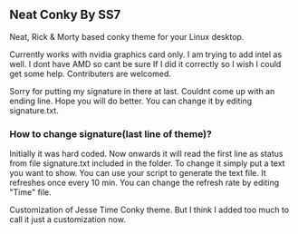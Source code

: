 ## Neat Conky By SS7

Neat, Rick & Morty based conky theme for your Linux desktop.

Currently works with nvidia graphics card only. I am trying to add intel as well. I dont have AMD so cant be sure If I did it correctly so I wish I could get some help. Contributers are welcomed.

Sorry for putting my signature in there at last. Couldnt come up with an ending line. Hope you will do better. You can change it by editing signature.txt.

### How to change signature(last line of theme)?
Initially it was hard coded. Now onwards it will read the first line as status from file signature.txt included in the folder. 
To change it simply put a text you want to show. You can use your script to generate the text file.
It refreshes once every 10 min. You can change the refresh rate by editing "Time" file.


Customization of Jesse Time Conky theme. But I think I added too much to call it just a customization now.



